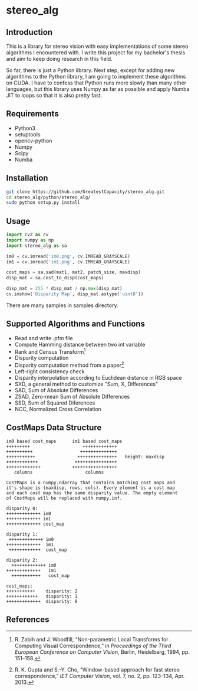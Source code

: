 # stereo_alg
## Introduction

This is a library for stereo vision with easy implementations of some stereo algorithms I encountered with. I write this project for my bachelor's thesis and aim to keep doing research in this field.

So far, there is just a Python library. Next step, except for adding new algorithms to the Python library, I am going to implement these algorithms on CUDA. I have to confess that Python runs more slowly than many other languages, but this library uses Numpy as far as possible and apply Numba JIT to loops so that it is also pretty fast.

## Requirements

- Python3
- setuptools
- opencv-python
- Numpy
- Scipy
- Numba

## Installation

```bash
git clone https://github.com/GreatestCapacity/stereo_alg.git
cd stereo_alg/python/stereo_alg/
sudo python setup.py install
```

## Usage

```python
import cv2 as cv
import numpy as np
import stereo_alg as sa

im0 = cv.imread('im0.png', cv.IMREAD_GRAYSCALE)
im1 = cv.imread('im1.png', cv.IMREAD_GRAYSCALE)

cost_maps = sa.sad(mat1, mat2, patch_size, maxdisp)
disp_mat = sa.cost_to_disp(cost_maps)

disp_mat = 255 * disp_mat / np.max(disp_mat)
cv.imshow('Disparity Map', disp_mat.astype('uint8'))
```

There are many samples in samples directory.

## Supported Algorithms and Functions

- Read and write .pfm file
- Compute Hamming distance between two int variable
- Rank and Census Transform[^1]
- Disparity computation
- Disparity computation method from a paper[^2]
- Left-right consistency check
- Disparity interpolation according to Euclidean distance in RGB space
- SXD, a general method to customize "Sum, X, Differences"
- SAD, Sum of Absolute Differences
- ZSAD, Zero-mean Sum of Absolute Differences
- SSD, Sum of Squared Diferences
- NCC, Normalized Cross Correlation

## CostMaps Data Structure

```
im0 based cost_maps      im1 based cost_maps
+++++++++                    +++++++++++++
++++++++++                  ++++++++++++++
+++++++++++                +++++++++++++++   height: maxdisp
++++++++++++              ++++++++++++++++
+++++++++++++            +++++++++++++++++
   columns                    columns

CostMaps is a numpy.ndarray that contains matching cost maps and
it's shape is (maxdisp, rows, cols). Every element is a cost map
and each cost map has the same disparity value. The empty element
of CostMaps will be replaced with numpy.inf.

disparity 0:
+++++++++++++ im0
+++++++++++++ im1
+++++++++++++ cost_map

disparity 1:
 +++++++++++++ im0
+++++++++++++  im1
 ++++++++++++  cost_map

disparity 2:
  +++++++++++++ im0
+++++++++++++   im1
  +++++++++++   cost_map

cost_maps:
+++++++++++    disparity: 2
++++++++++++   disparity: 1
+++++++++++++  disparity: 0
```

## References

[^1]:R. Zabih and J. Woodfill, “Non-parametric Local Transforms for Computing Visual Correspondence,” in *Proceedings of the Third European Conference on Computer Vision*, Berlin, Heidelberg, 1994, pp. 151–158.

[^2]:R. K. Gupta and S.-Y. Cho, “Window-based approach for fast stereo correspondence,” *IET Computer Vision*, vol. 7, no. 2, pp. 123–134, Apr. 2013.


